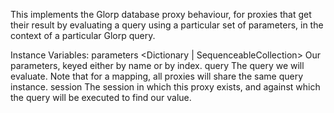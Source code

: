 This implements the Glorp database proxy behaviour, for proxies that get their result by evaluating a query using a particular set of parameters, in the context of a particular Glorp query.

Instance Variables:
	parameters	<Dictionary | SequenceableCollection>	Our parameters, keyed either by name or by index.
	query	<Query>	The query we will evaluate. Note that for a mapping, all proxies will share the same query instance.
	session	<GlorpSession>	The session in which this proxy exists, and against which the query will be executed to find our value.

